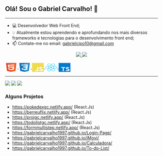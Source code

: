 ## Olá! Sou o Gabriel Carvalho! 👋

---

- 💻 Desenvolvedor Web Front End;
- 💡 Atualmente estou aprendendo e aprofundando nos mais diversos frameworks e tecnologias para o desenvolvimento front end;
- 📫 Contate-me no email: gabrielcipo10@gmail.com

<div align="center">
  <a href="https://github.com/gabrielcarvalho1997">
  <img height="150em" src="https://github-readme-stats.vercel.app/api?username=gabrielcarvalho1997&show_icons=true&theme=merko&include_all_commits=true&count_private=true"/>
  <img height="150em" src="https://github-readme-stats.vercel.app/api/top-langs/?username=gabrielcarvalho1997&layout=compact&langs_count=7&theme=merko"/>
</div>
  
<div style="display: inline_block"><br>
  <img align="center" alt="Gabriel-HTML" height="30" width="40" src="https://raw.githubusercontent.com/devicons/devicon/master/icons/html5/html5-original.svg">
  <img align="center" alt="Gabriel-CSS" height="30" width="40" src="https://raw.githubusercontent.com/devicons/devicon/master/icons/css3/css3-original.svg">
  <img align="center" alt="Gabriel-Js" height="30" width="40" src="https://raw.githubusercontent.com/devicons/devicon/master/icons/javascript/javascript-plain.svg">
  <img align="center" alt="Gabriel-React" height="30" width="40" src="https://raw.githubusercontent.com/devicons/devicon/master/icons/react/react-original.svg">
  <img align="center" alt="Gabriel-React" height="30" width="40" src="https://raw.githubusercontent.com/devicons/devicon/master/icons/typescript/typescript-original.svg">
</div>

---
  
<div>
  <a href = "mailto:gabrielcipo10@gmail.com"><img src="https://img.shields.io/badge/Gmail-D14836?style=for-the-badge&logo=gmail&logoColor=white" target="_blank"></a>
  <a href="https://www.linkedin.com/in/gabriel-coelho-carvalho-a69b38183" target="_blank"><img src="https://img.shields.io/badge/-LinkedIn-%230077B5?style=for-the-badge&logo=linkedin&logoColor=white" target="_blank"></a>
  <a href="https://wa.me/5532999909315" target="_blank"><img src="https://img.shields.io/badge/WhatsApp-25D366?style=for-the-badge&logo=whatsapp&logoColor=white" target="_blank"></a>
</div>

### Alguns Projetos 
  
- https://pokedexgc.netlify.app/  (React.Js)
- https://berreuflix.netlify.app/  (React.Js)
- https://projgc.netlify.app/  (React.Js)
- https://todolistgc.netlify.app/  (React.Js)
- https://formmultistep.netlify.app/  (React.Js)
- https://gabrielcarvalho1997.github.io/Login-Page/ 
- https://gabrielcarvalho1997.github.io/iMovi/
- https://gabrielcarvalho1997.github.io/Calculadora/
- https://gabrielcarvalho1997.github.io/To-do-List/
  

